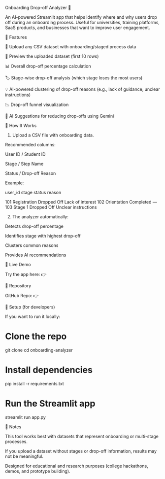 Onboarding Drop-off Analyzer 🚀

An AI-powered Streamlit app that helps identify where and why users drop off during an onboarding process.
Useful for universities, training platforms, SaaS products, and businesses that want to improve user engagement.

🔹 Features

📂 Upload any CSV dataset with onboarding/staged process data

👀 Preview the uploaded dataset (first 10 rows)

📊 Overall drop-off percentage calculation

🏷️ Stage-wise drop-off analysis (which stage loses the most users)

💡 AI-powered clustering of drop-off reasons (e.g., lack of guidance, unclear instructions)

📉 Drop-off funnel visualization

🤖 AI Suggestions for reducing drop-offs using Gemini


🔹 How It Works

1. Upload a CSV file with onboarding data.

Recommended columns:

User ID / Student ID

Stage / Step Name

Status / Drop-off Reason


Example:

user_id	stage	status	reason

101	Registration	Dropped Off	Lack of interest
102	Orientation	Completed	—
103	Stage 1	Dropped Off	Unclear instructions




2. The analyzer automatically:

Detects drop-off percentage

Identifies stage with highest drop-off

Clusters common reasons

Provides AI recommendations




🔹 Live Demo

Try the app here: 👉 

🔹 Repository

GitHub Repo: 👉 

🔹 Setup (for developers)

If you want to run it locally:

# Clone the repo
git clone <your-repo-url>
cd onboarding-analyzer

# Install dependencies
pip install -r requirements.txt

# Run the Streamlit app
streamlit run app.py

🔹 Notes

This tool works best with datasets that represent onboarding or multi-stage processes.

If you upload a dataset without stages or drop-off information, results may not be meaningful.

Designed for educational and research purposes (college hackathons, demos, and prototype building).

